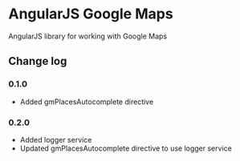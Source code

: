 # AngularJS Google Maps

AngularJS library for working with Google Maps

## Change log

### 0.1.0

- Added gmPlacesAutocomplete directive

### 0.2.0

- Added logger service
- Updated gmPlacesAutocomplete directive to use logger service

